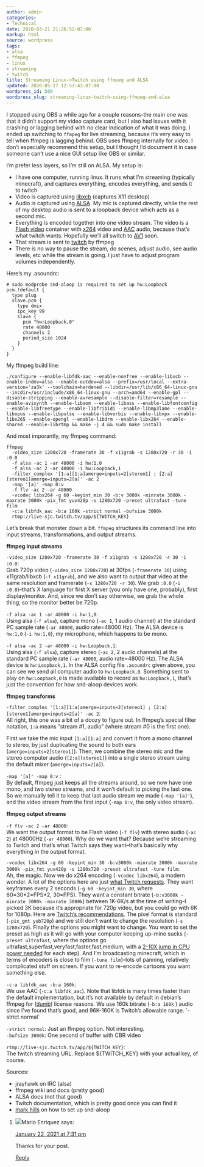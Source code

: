 ```yaml
---
author: admin
categories:
- Technical
date: 2020-03-21 21:26:52-07:00
markup: html
source: wordpress
tags:
- alsa
- ffmpeg
- linux
- streaming
- twitch
title: Streaming Linux->Twitch using ffmpeg and ALSA
updated: 2020-05-17 12:53:43-07:00
wordpress_id: 509
wordpress_slug: streaming-linux-twitch-using-ffmpeg-and-alsa
---
```

I stopped using OBS a while ago for a couple reasons–the main one was that it didn’t support my video capture card, but I also had issues with it crashing or lagging behind with no clear indication of what it was doing. I ended up switching to `ffmpeg` for live streaming, because it’s very easy to tell when ffmpeg is lagging behind. OBS uses ffmpeg internally for video. I don’t especially recommend this setup, but I thought I’d document it in case someone can’t use a nice GUI setup like OBS or similar.

I’m prefer less layers, so I’m still on ALSA. My setup is:

-   I have one computer, running linux. It runs what I’m streaming (typically minecraft), and captures everything, encodes everything, and sends it to twitch
-   Video is captured using [libxcb][1] (captures X11 desktop)
-   Audio is captured using [ALSA][2]. My mic is captured directly, while the rest of my desktop audio is sent to a loopback device which acts as a second mic.
-   Everything is encoded together into one video stream. The video is a [Flash video][3] container with [x264][4] video and [AAC][5] audio, because that’s what twitch wants. Hopefully we’ll all switch to [AV1][6] soon.
-   That stream is sent to [twitch][7] by ffmpeg
-   There is no way to pause the stream, do scenes, adjust audio, see audio levels, etc while the stream is going. I just have to adjust program volumes independently.

Here’s my .asoundrc:

    # sudo modprobe snd-aloop is required to set up hw:Loopback
    pcm.!default {
      type plug
      slave.pcm {
        type dmix
        ipc_key 99
        slave {
          pcm "hw:Loopback,0"
          rate 48000
          channels 2
          period_size 1024
        }
      }
    }

My ffmpeg build line:

    ./configure --enable-libfdk-aac --enable-nonfree --enable-libxcb --enable-indev=alsa --enable-outdev=alsa --prefix=/usr/local --extra-version='za3k' --toolchain=hardened --libdir=/usr/lib/x86_64-linux-gnu --incdir=/usr/include/x86_64-linux-gnu --arch=amd64 --enable-gpl --disable-stripping --enable-avresample --disable-filter=resample --enable-avisynth --enable-libaom --enable-libass --enable-libfontconfig --enable-libfreetype --enable-libfribidi --enable-libmp3lame --enable-libopus --enable-libpulse --enable-libvorbis --enable-libvpx --enable-libx265 --enable-opengl --enable-libdrm --enable-libx264 --enable-shared --enable-librtmp && make -j 4 && sudo make install

And most imporantly, my ffmpeg command:

    ffmpeg 
      -video_size 1280x720 -framerate 30 -f x11grab -s 1280x720 -r 30 -i :0.0 
      -f alsa -ac 1 -ar 48000 -i hw:1,0 
      -f alsa -ac 2 -ar 48000 -i hw:Loopback,1
      -filter_complex '[1:a][1:a]amerge=inputs=2[stereo1] ; [2:a][stereo1]amerge=inputs=2[a]' -ac 2 
      -map '[a]' -map 0:v 
      -f flv -ac 2 -ar 48000 
      -vcodec libx264 -g 60 -keyint_min 30 -b:v 3000k -minrate 3000k -maxrate 3000k -pix_fmt yuv420p -s 1280x720 -preset ultrafast -tune film 
      -c:a libfdk_aac -b:a 160k -strict normal -bufsize 3000k 
      rtmp://live-sjc.twitch.tv/app/${TWITCH_KEY}

Let’s break that monster down a bit. `ffmpeg` structures its command line into input streams, transformations, and output streams.

**ffmpeg input streams**

`-video_size 1280x720 -framerate 30 -f x11grab -s 1280x720 -r 30 -i :0.0`:  
Grab 720p video (`-video_size 1280x720`) at 30fps (`-framerate 30`) using x11grab/libxcb (`-f x11grab`), and we also want to output that video at the same resolution and framerate (`-s 1280x720 -r 30`). We grab `:0.0` (`-i :0.0`)–that’s X language for first X server (you only have one, probably), first display/monitor. And, since we don’t say otherwise, we grab the whole thing, so the monitor better be 720p.

`-f alsa -ac 1 -ar 48000 -i hw:1,0`:  
Using alsa (`-f alsa`), capture mono (`-ac 1`, 1 audio channel) at the standard PC sample rate (`-ar 48000`, audio rate=48000 Hz). The ALSA device is `hw:1,0` (`-i hw:1,0`), my microphone, which happens to be mono.

`-f alsa -ac 2 -ar 48000 -i hw:Loopback,1`:  
Using alsa (`-f alsa`), capture stereo (`-ac 2`, 2 audio channels) at the standard PC sample rate (`-ar 48000`, audio rate=48000 Hz). The ALSA device is `hw:Loopback,1`. In the ALSA config file `.asoundrc` given above, you can see we send all computer audio to `hw:Loopback,0`. Something sent to play on `hw:Loopback,0` is made available to record as `hw:Loopback,1`, that’s just the convention for how snd-aloop devices work.

**ffmpeg transforms**

`-filter_complex '[1:a][1:a]amerge=inputs=2[stereo1] ; [2:a][stereo1]amerge=inputs=2[a]' -ac 2`:  
All right, this one was a bit of a doozy to figure out. In ffmpeg’s special filter notation, `1:a` means “stream #1, audio” (where stream #0 is the first one).

First we take the mic input `[1:a][1:a]` and convert it from a mono channel to stereo, by just duplicating the sound to both ears (`amerge=inputs=2[stereo1]`). Then, we combine the stereo mic and the stereo computer audio (`[2:a][stereo1]`) into a single stereo stream using the default mixer (`amerge=inputs=2[a]`).

`-map '[a]' -map 0:v` :  
By default, ffmpeg just keeps all the streams around, so we now have one mono, and two stereo streams, and it won’t default to picking the last one. So we manually tell it to keep that last audio stream we made (`-map '[a]'`), and the video stream from the first input (`-map 0:v`, the only video stream).

**ffmpeg output streams**

`-f flv -ac 2 -ar 48000`:  
We want the output format to be Flash video (`-f flv`) with stereo audio (`-ac 2`) at 48000Hz (`-ar 48000`). Why do we want that? Because we’re streaming to Twitch and that’s what Twitch says they want–that’s basically why everything in the output format.

`-vcodec libx264 -g 60 -keyint_min 30 -b:v3000k -minrate 3000k -maxrate 3000k -pix_fmt yuv420p -s 1280x720 -preset ultrafast -tune film`:  
Ah, the magic. Now we do x264 encoding (`-vcodec libx264`), a modern wonder. A lot of the options here are just [what Twitch requests][8]. They want keyframes every 2 seconds (`-g 60 -keyint_min 30`, where 60=30\*2=FPS\*2, 30=FPS). They want a constant bitrate (`-b:v3000k -minrate 3000k -maxrate 3000k`) between 1K-6K/s at the time of writing–I picked 3K because it’s appropriate for 720p video, but you could go with 6K for 1080p. Here are [Twitch’s recommendations][9]. The pixel format is standard (`-pix_gmt yub720p`) and we still don’t want to change the resolution (`-s 1280x720`). Finally the options you might want to change. You want to set the preset as high as it will go with your computer keeping up–mine sucks (`-preset ultrafast`, where the options go ultrafast,superfast,veryfast,faster,fast,medium, with a [2-10X jump in CPU power needed][10] for each step). And I’m broadcasting minecraft, which in terms of encoders is close to film (`-tune film`)–lots of panning, relatively complicated stuff on screen. If you want to re-encode cartoons you want something else.

`-c:a libfdk_aac -b:a 160k`:  
We use AAC (`-c:a libfdk_aac`). Note that libfdk is many times faster than the default implementation, but it’s not available by default in debian’s ffmpeg for ([dumb][11]) license reasons. We use 160k bitrate (`-b:a 160k` ) audio since I’ve found that’s good, and 96K-160K is Twitch’s allowable range. \`-strict normal\`

`-strict normal`: Just an ffmpeg option. Not interesting.  
`-bufsize 3000k`: One second of buffer with CBR video

`rtmp://live-sjc.twitch.tv/app/${TWITCH_KEY}`:  
The twitch streaming URL. Replace ${TWITCH\_KEY} with your actual key, of course.

Sources:

-   jrayhawk on IRC (alsa)
-   ffmpeg wiki and docs (pretty good)
-   ALSA docs (not that good)
-   Twitch documentation, which is pretty good once you can find it
-   [mark hills][12] on how to set up snd-aloop

1.  ![](https://secure.gravatar.com/avatar/47e66dd3a830fdd2a6191a4100425b43?s=40&d=mm&r=g)Mario Enriquez says:
    
    [January 22, 2021 at 7:31 pm][13]
    
    Thanks for your post.
    
    [Reply][14]
    

[1]: https://xcb.freedesktop.org/
[2]: https://en.wikipedia.org/wiki/Advanced_Linux_Sound_Architecture
[3]: https://en.wikipedia.org/wiki/Flash_Video
[4]: https://en.wikipedia.org/wiki/X264
[5]: https://en.wikipedia.org/wiki/Advanced_Audio_Coding
[6]: https://en.wikipedia.org/wiki/AV1
[7]: https://www.twitch.tv/
[8]: https://help.twitch.tv/s/article/broadcast-requirements?language=en_US
[9]: https://stream.twitch.tv/encoding/
[10]: https://trac.ffmpeg.org/wiki/Encode/H.264
[11]: https://www.gnu.org/licenses/license-list.html#fdk
[12]: http://www.pogo.org.uk/~mark/trx/streaming-desktop-audio.html
[13]: https://blog.za3k.com/streaming-linux-twitch-using-ffmpeg-and-alsa/#comment-4344
[14]: https://blog.za3k.com/streaming-linux-twitch-using-ffmpeg-and-alsa/?replytocom=4344#respond
